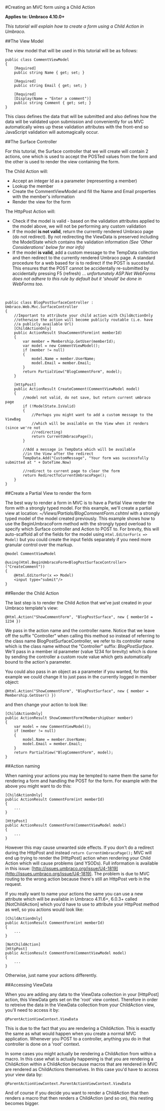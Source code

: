 #Creating an MVC form using a Child Action

**Applies to: Umbraco 4.10.0+**

_This tutorial will explain how to create a form using  a Child Action in Umbraco._

##The View Model

The view model that will be used in this tutorial will be as follows:
	
	public class CommentViewModel
	{
	    [Required]
	    public string Name { get; set; }
	
	    [Required]
	    public string Email { get; set; }
	
	    [Required]
	    [Display(Name = "Enter a comment")]
	    public string Comment { get; set; }
	}

This class defines the data that will be submitted and also defines how the data will be validated upon submission and conveniently for us MVC automatically wires up these validation attributes with the front-end so JavaScript validation will automagically occur.

##The Surface Controller

For this tutorial, the Surface controller that we will create will contain 2 actions, one which is used to accept the POSTed values from the form and the other is used to render the view containing the form. 

The Child Action will:

* Accept an integer Id as a parameter (representing a member)
* Lookup the member
* Create the CommentViewModel and fill the Name and Email properties with the member's information
* Render the view for the form

The HttpPost Action will:

*	Check if the model is valid - based on the validation attributes applied to the model above, we will not be performing any custom validation
*	If the model **is not valid**, return the currently rendered Umbraco page (do not redirect). By not redirecting the ViewData is preserved including the ModelState which contains the validation information *(See 'Other Considerations' below for mor info)*
*	If the model **is valid**, add a custom message to the TempData collection and then redirect to the currently rendered Umbraco page. A standard procedure for a web based for is to redirect if the POST is successful. This ensures that the POST cannot be accidentally re-submitted by accidentally pressing F5 (refresh) ... *unfortunately ASP.Net WebForms does not adhere to this rule by default but it 'should' be done in WebForms too.* 

<br/>

	public class BlogPostSurfaceController : Umbraco.Web.Mvc.SurfaceController
	{
		//Important to attribute your child action with ChildActionOnly
		//otherwise the action will become publicly routable (i.e. have
		//a publicly available Url) 
		[ChildActionOnly]
		public ActionResult ShowCommentForm(int memberId) 
		{
			var member = Membership.GetUser(memberId);
			var model = new CommentViewModel();
			if (member != null) 
			{
				model.Name = member.UserName;
				model.Email = member.Email;
			}
			return PartialView("BlogCommentForm", model);
		}

		[HttpPost]
		public ActionResult CreateComment(CommentViewModel model)
		{    
		    //model not valid, do not save, but return current umbraco page
		    if (!ModelState.IsValid)
			{
				//Perhaps you might want to add a custom message to the ViewBag
				//which will be available on the View when it renders (since we're not 
				//redirecting)	    	
		   		return CurrentUmbracoPage();
			}
				    
			//Add a message in TempData which will be available 
			//in the View after the redirect 
			TempData.Add("CustomMessage", "Your form was successfully submitted at " + DateTime.Now)
		
		    //redirect to current page to clear the form
		    return RedirectToCurrentUmbracoPage();		    
		}
	}

##Create a Partial View to render the form

The best way to render a form in MVC is to have a Partial View render the form with a strongly typed model. For this example, we'll create a partial view at location: *~/Views/Partials/BlogCommentForm.cshtml* with a strongly typed model of the model created previously. This example shows how to use the BeginUmbracoForm method with the strongly typed overload to specify which Surface controller and Action to POST to. For brevity, this will auto-scaffold all of the fields for the model using `Html.EditorFor(x => Model)` but you could create the input fields separately if you need more granular control over the markup.

	@model CommentViewModel

	@using(Html.BeginUmbracoForm<BlogPostSurfaceController>("CreateComment"))
	{
		@Html.EditorFor(x => Model)
		<input type="submit"/>
	}

##Render the Child Action

The last step is to render the Child Action that we've just created in your Umbraco template's view:

	@Html.Action("ShowCommentForm", "BlogPostSurface", new { memberId = 1234 })

We pass in the action name and the controller name. Notice that we leave off the suffix "Controller" when calling this method so instead of referring to the class name BlogPostSurfaceController, we refer to its controller name which is the class name without the "Controller" suffix: *BlogPostSurface*. We'll pass in a member id parameter (value 1234 for brevity) which is done by sending the controller a custom route value which gets automatically bound to the action's parameter. 

You could also pass in an object as a parameter if you wanted, for this example we could change it to just pass in the currently logged in member object:

	@Html.Action("ShowCommentForm", "BlogPostSurface", new { member = Membership.GetUser() })

and then change your action to look like:

	[ChildActionOnly]
	public ActionResult ShowCommentForm(MembershipUser member) 
	{
		var model = new CommentViewModel();
		if (member != null) 
		{
			model.Name = member.UserName;
			model.Email = member.Email;
		}
		return PartialView("BlogCommentForm", model);
	}

##Action naming

When naming your actions you may be tempted to name them the same for rendering a form and handling the POST for the form. For example with the above you might want to do this:

	[ChildActionOnly]
	public ActionResult CommentForm(int memberId) 
	{
		...
	}

	[HttpPost]
	public ActionResult CommentForm(CommentViewModel model)
	{    
	    ...
	}

However this may cause unwanted side effects. If you don't do a redirect during the  HttpPost and instead `return CurrentUmbracoPage();`  MVC will end up trying to render the [HttpPost] action when rendering your Child Action which will cause problems (and YSODs). Full information is available in this issue: [http://issues.umbraco.org/issue/U4-1819](http://issues.umbraco.org/issue/U4-1819). The problem is due to MVC routing to the wrong action because there's still an HttpPost verb in the request.

If you really want to name your actions the same you can use a new attribute which will be available in Umbraco 4.11.6+, 6.0.3+ called [NotChildAction] which you'd have to use to attribute your HttpPost method as well, so you actions would look like:

	[ChildActionOnly]
	public ActionResult CommentForm(int memberId) 
	{
		...
	}

	[NotChildAction]
	[HttpPost]
	public ActionResult CommentForm(CommentViewModel model)
	{    
	    ...
	}

Otherwise, just name your actions differently.

##Accessing ViewData 

When you are adding any data to the ViewData collection in your [HttpPost] action, this ViewData gets set on the 'root' view context. Therefore in order to retreive the data in the ViewData collection from your ChildAction view, you'll need to access it by:

	@ParentActionViewContext.ViewData

This is due to the fact that you are rendering a ChildAction. This is exactly the same as what would happen when you create a normal MVC application. Whenever you POST to a controller, anything you do in that controller is done on a 'root' context.

In some cases you might actually be rendering a ChildAction from within a macro. In this case what is actually happening is that you are rendering a ChildAction within a ChildAction because macros that are rendered in MVC are rendered as ChildActions themselves. In this case you'd have to access your view data by:

	@ParentActionViewContext.ParentActionViewContext.ViewData

And of course if you decide you want to render a ChildAction that then renders a macro that then renders a ChildAction (and so on), this nesting becomes bigger.